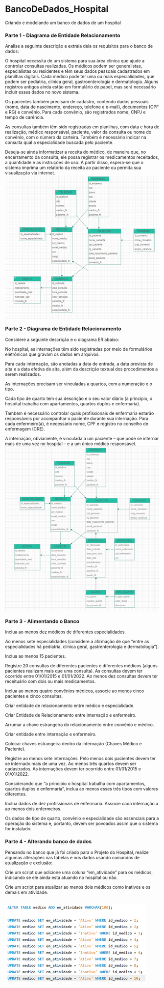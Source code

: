 # BancoDeDados_Hospital
Criando e modelando um banco de dados de um hospital
<h3>Parte 1 - Diagrama de Entidade Relacionamento </h3>
Analise a seguinte descrição e extraia dela os requisitos para o banco de dados:

O hospital necessita de um sistema para sua área clínica que ajude a controlar consultas realizadas. Os médicos podem ser generalistas, especialistas ou residentes e têm seus dados pessoais cadastrados em planilhas digitais. Cada médico pode ter uma ou mais especialidades, que podem ser pediatria, clínica geral, gastroenterologia e dermatologia. Alguns registros antigos ainda estão em formulário de papel, mas será necessário incluir esses dados no novo sistema.

Os pacientes também precisam de cadastro, contendo dados pessoais (nome, data de nascimento, endereço, telefone e e-mail), documentos (CPF e RG) e convênio. Para cada convênio, são registrados nome, CNPJ e tempo de carência.

As consultas também têm sido registradas em planilhas, com data e hora de realização, médico responsável, paciente, valor da consulta ou nome do convênio, com o número da carteira. Também é necessário indicar na consulta qual a especialidade buscada pelo paciente.

Deseja-se ainda informatizar a receita do médico, de maneira que, no encerramento da consulta, ele possa registrar os medicamentos receitados, a quantidade e as instruções de uso. A partir disso, espera-se que o sistema imprima um relatório da receita ao paciente ou permita sua visualização via internet.
<br>
<img align='center' src='DER_part1.png'/>
<br>
<h3>Parte 2 - Diagrama de Entidade Relacionamento</h3>
Considere a seguinte descrição e o diagrama ER abaixo:

No hospital, as internações têm sido registradas por meio de formulários eletrônicos que gravam os dados em arquivos. 

Para cada internação, são anotadas a data de entrada, a data prevista de alta e a data efetiva de alta, além da descrição textual dos procedimentos a serem realizados. 

As internações precisam ser vinculadas a quartos, com a numeração e o tipo. 

Cada tipo de quarto tem sua descrição e o seu valor diário (a princípio, o hospital trabalha com apartamentos, quartos duplos e enfermaria).

Também é necessário controlar quais profissionais de enfermaria estarão responsáveis por acompanhar o paciente durante sua internação. Para cada enfermeiro(a), é necessário nome, CPF e registro no conselho de enfermagem (CRE).

A internação, obviamente, é vinculada a um paciente – que pode se internar mais de uma vez no hospital – e a um único médico responsável.
<br>
<img align='center' src='DER_part2.png'/>
<br>

<h3>Parte 3 - Alimentando o Banco</h3>

Inclua ao menos dez médicos de diferentes especialidades.

Ao menos sete especialidades (considere a afirmação de que “entre as especialidades há pediatria, clínica geral, gastrenterologia e dermatologia”).

Inclua ao menos 15 pacientes.

Registre 20 consultas de diferentes pacientes e diferentes médicos (alguns pacientes realizam mais que uma consulta). As consultas devem ter ocorrido entre 01/01/2015 e 01/01/2022. Ao menos dez consultas devem ter receituário com dois ou mais medicamentos.

Inclua ao menos quatro convênios médicos, associe ao menos cinco pacientes e cinco consultas.

Criar entidade de relacionamento entre médico e especialidade. 

Criar Entidade de Relacionamento entre internação e enfermeiro. 

Arrumar a chave estrangeira do relacionamento entre convênio e médico.

Criar entidade entre internação e enfermeiro.

Colocar chaves estrangeira dentro da internação (Chaves Médico e Paciente).

Registre ao menos sete internações. Pelo menos dois pacientes devem ter se internado mais de uma vez. Ao menos três quartos devem ser cadastrados. As internações devem ter ocorrido entre 01/01/2015 e 01/01/2022.

Considerando que “a princípio o hospital trabalha com apartamentos, quartos duplos e enfermaria”, inclua ao menos esses três tipos com valores diferentes.

Inclua dados de dez profissionais de enfermaria. Associe cada internação a ao menos dois enfermeiros.

Os dados de tipo de quarto, convênio e especialidade são essenciais para a operação do sistema e, portanto, devem ser povoados assim que o sistema for instalado.

<h3>Parte 4 - Alterando banco de dados</h3>

Pensando no banco que já foi criado para o Projeto do Hospital, realize algumas alterações nas tabelas e nos dados usando comandos de atualização e exclusão:

Crie um script que adicione uma coluna “em_atividade” para os médicos, indicando se ele ainda está atuando no hospital ou não. 

Crie um script para atualizar ao menos dois médicos como inativos e os demais em atividade.

<br>
<img align='center' src='Alt.Banco.png'/>
<br>
